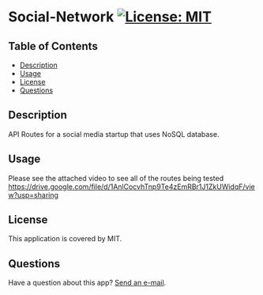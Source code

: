 # Social-Network [![License: MIT](https://img.shields.io/badge/License-MIT-yellow.svg)](https://opensource.org/licenses/MIT)

## Table of Contents
* [Description](#description)
* [Usage](#usage)
* [License](#license)
* [Questions](#questions)

<a name='description'></a>
## Description
API Routes for a social media startup that uses NoSQL database.

<a name='usage'></a>
## Usage
Please see the attached video to see all of the routes being tested
https://drive.google.com/file/d/1AnlCocvhTnp9Te4zEmRBr1J1ZkUWidqF/view?usp=sharing

<a name='license'></a>
## License
This application is covered by MIT.

<a name='questions'></a>
## Questions
Have a question about this app? [Send an e-mail](mailto:marisandb@yahoo.com).
